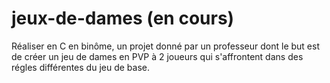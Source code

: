 # jeux-de-dames (en cours)
Réaliser en C en binôme, un projet donné par un professeur dont le but est de créer un jeu de dames en PVP à 2 joueurs qui s'affrontent dans des régles différentes du jeu de base.
